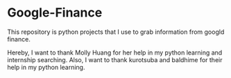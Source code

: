 # Google-Finance

This repository is python projects that I use to grab information from googld finance.

Hereby, I want to thank Molly Huang for her help in my python learning and internship searching. 
Also, I want to thank kurotsuba and baldhime for their help in my python learning.
